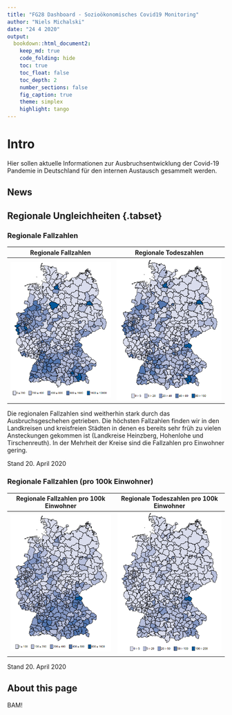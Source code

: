 ```yaml
---
title: "FG28 Dashboard - Sozioökonomisches Covid19 Monitoring"
author: "Niels Michalski"
date: "24 4 2020"
output: 
  bookdown::html_document2:
    keep_md: true
    code_folding: hide
    toc: true
    toc_float: false
    toc_depth: 2
    number_sections: false
    fig_caption: true
    theme: simplex
    highlight: tango
---
```




# Intro 

Hier sollen aktuelle Informationen zur Ausbruchsentwicklung der Covid-19 Pandemie in Deutschland für den internen Austausch gesammelt werden. 

## News


## Regionale Ungleichheiten {.tabset}

### Regionale Fallzahlen 

Regionale Fallzahlen       |  Regionale Todeszahlen
:-------------------------:|:-------------------------:
![](Fallzahlen_Regional.png)  |  ![](Todeszahlen_Regional.png)

Die regionalen Fallzahlen sind weitherhin stark durch das Ausbruchsgeschehen getrieben. Die höchsten Fallzahlen finden wir in den Landkreisen und kreisfreien Städten in denen es bereits sehr früh zu vielen Ansteckungen gekommen ist (Landkreise Heinzberg, Hohenlohe und Tirschenreuth). In der Mehrheit der Kreise sind die Fallzahlen pro Einwohner gering. 

Stand 20. April 2020

### Regionale Fallzahlen (pro 100k Einwohner)

Regionale Fallzahlen pro 100k Einwohner       |  Regionale Todeszahlen pro 100k Einwohner
:-------------------------:|:-------------------------:
![](Fallzahlen_p100k_Regional.png)  |  ![](Todeszahlen_p100k_Regional.png)

Stand 20. April 2020

## About this page
















BAM!




